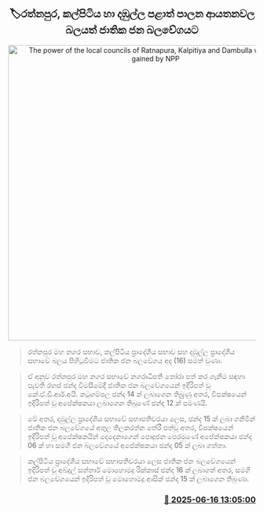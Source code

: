 <p align='center'><b><h2 align='center' title='The power of the local councils of Ratnapura, Kalpitiya and Dambulla will also be gained by NPP'>🏷රත්නපුර, කල්පිටිය හා දඹුල්ල පළාත් පාලන ආයතනවල බලයත් ජාතික ජන බලවේගයට</h2></b></p>
<p align='center'><img src='https://helakuru.sgp1.cdn.digitaloceanspaces.com/esana/images/lib/npp-399388.jpg' width='600' alt='The power of the local councils of Ratnapura, Kalpitiya and Dambulla will also be gained by NPP'></p>

> රත්නපුර මහ නගර සභාව, කල්පිටිය ප්‍රාදේශීය සභාව සහ දඹුල්ල ප්‍රාදේශීය සභාවේ බලය පිහිටුවීමට ජාතික ජන බලවේගය අද (16) සමත් වුණා.

> ඒ අනුව රත්නපුර මහ නගර සභාවේ නගරාධිපති තෝරා පත් කර ගැනීම සඳහා පැවති රහස් ඡන්ද විමසීමේදී ජාතික ජන බලවේගයෙන් ඉදිරිපත් වූ ‍කේ.ඒ.ඩී.ආර්.අයි. කටුගම්පල ඡන්ද 14 ක් ලබාගෙන තිබුුුණු අතර, විපක්ෂයෙන් ඉදිරිපත් වූ අපේක්ෂකයා ලබාගෙන තිබුණේ ඡන්ද 12 ක් පමණයි.

> මේ අතර, දඹුල්ල ප්‍රාදේශීය සභාවේ සභාපතිවරයා ලෙස, ඡන්ද 15 ක් ලබා ගනිමින් ජාතික ජන බලවේගයේ අතුල තිලකරත්න තේරී පත්වූ අතර, විපක්ෂයෙන් ඉදිරිපත් වූ අපේක්ෂකයින් දෙදෙනාගෙන් පොදුජන පෙරමුණේ අපේක්ෂකයා ඡන්ද 06 ක් හා සමගි ජන බලවේගයේ අපේක්ෂකයා ඡන්ද 05 ක් ලබා ගත්තා.

> කල්පිටිය ප්‍රාදේශීය සභාවේ සභාපතිවරයා ලෙස ජාතික ජන බලවේගයෙන් ඉදිරිපත් වූ අබ්දුල් සත්තාර් මොහොමදු රික්කාස් ඡන්ද 16 ක් ලබාගත් අතර, සමගි ජන බලවේගයෙන් ඉදිරිපත් වූ ‍මොහොමදු ආසික් ඡන්ද 15 ක් ලබාගෙන තිබුණා.



<h3 align='right'><a href='https://www.helakuru.lk/esana/p/111042/'>📅 2025-06-16 13:05:00</a></h3>
